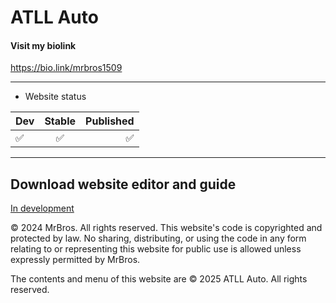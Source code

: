# ATLL Auto
#### Visit my biolink

https://bio.link/mrbros1509

---

- Website status

| Dev | Stable| Published |
| :--- | :---: | ---: |
|  ✅  |  ✅  |  ✅  |

---

## Download website editor and guide
[In development](_blank)


© 2024 MrBros. All rights reserved. This website's code is copyrighted and protected by law. No sharing, distributing, or using the code in any form relating to or representing this website for public use is allowed unless expressly permitted by MrBros.

The contents and menu of this website are © 2025 ATLL Auto. All rights reserved. 
